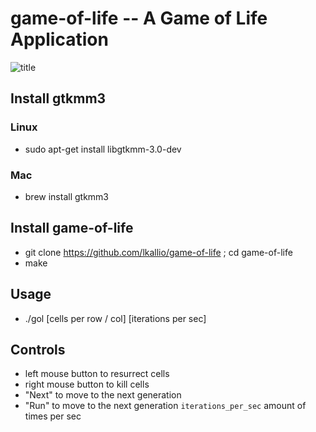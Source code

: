# game-of-life -- A Game of Life Application

![title](https://media.giphy.com/media/87Do0SXxtPv9tofizZ/giphy.gif)

## Install gtkmm3

### Linux
- sudo apt-get install libgtkmm-3.0-dev

### Mac
- brew install gtkmm3

## Install game-of-life
- git clone https://github.com/lkallio/game-of-life ; cd game-of-life
- make

## Usage
- ./gol [cells per row / col] [iterations per sec]

## Controls
- left mouse button to resurrect cells
- right mouse button to kill cells
- "Next" to move to the next generation
- "Run" to move to the next generation `iterations_per_sec` amount of times per sec
